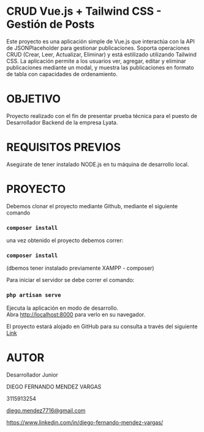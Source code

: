 # CRUD Vue.js + Tailwind CSS - Gestión de Posts

Este proyecto es una aplicación simple de Vue.js que interactúa con la API de JSONPlaceholder para gestionar publicaciones. Soporta operaciones CRUD (Crear, Leer, Actualizar, Eliminar) y está estilizado utilizando Tailwind CSS. La aplicación permite a los usuarios ver, agregar, editar y eliminar publicaciones mediante un modal, y muestra las publicaciones en formato de tabla con capacidades de ordenamiento.

# OBJETIVO

Proyecto realizado con el fin de presentar prueba técnica para el puesto de Desarrollador Backend de la empresa Lyata.

# REQUISITOS PREVIOS

Asegúrate de tener instalado NODE.js en tu máquina de desarrollo local.

# PROYECTO

Debemos clonar el proyecto mediante Github, mediante el siguiente comando

### `composer install`

una vez obtenido el proyecto debemos correr:

### `composer install`

(dbemos tener instalado previamente XAMPP - composer)

Para iniciar el servidor se debe correr el comando:

### `php artisan serve`

Ejecuta la aplicación en modo de desarrollo.\
Abra [http://localhost:8000](http://localhost:8000) para verlo en su navegador.

El proyecto estará alojado en GitHub para su consulta a través del siguiente [Link](https://github.com/DiegoFMendezV/inxait)

# AUTOR

Desarrollador Junior

DIEGO FERNANDO MENDEZ VARGAS

3115913254

diego.mendez7716@gmail.com

https://www.linkedin.com/in/diego-fernando-mendez-vargas/
